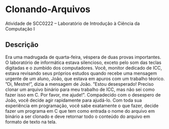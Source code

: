 # Clonando-Arquivos
Atividade de SCC0222 – Laboratório de Introdução à Ciência da Computação I

## Descrição
Era uma madrugada de quarta-feira, véspera de duas provas importantes. O laboratório de informática estava silencioso, exceto pelo som das teclas digitadas e o zumbido dos computadores. Você, monitor dedicado de ICC, estava revisando seus próprios estudos quando recebe uma mensagem urgente de um aluno, João, que estava em apuros com um trabalho téorico. ”Oi, Mestre!”, dizia a mensagem de João. ”Estou desesperado! Preciso clonar um arquivo binário para meu trabalho de ICC, mas não sei como fazer isso em C. Por favor, me ajude!".
Compadecido com o desespero de João, você decide agir rapidamente para ajudá-lo. Com toda sua experiência em programação, você sabe exatamente o que fazer, decide fazer um programa em C que tem como entrada o nome do arquivo em binário a ser clonado e deve retornar
todo o conteúdo do arquivo em formato de texto na tela.